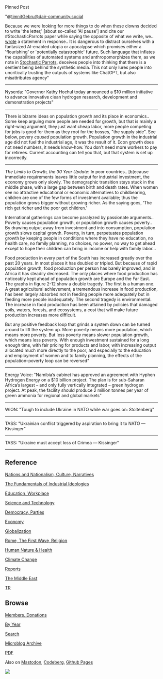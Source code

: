 Pinned Post

"@timnitGebru@dair-community.social

Because we were looking for more things to do when these clowns
decided to write 'the letter,' [about so-called 'AI pause'] and cite
our \#StochasticParrots paper while saying the opposite of what we
write, we.. [wrote](https://www.dair-institute.org/blog/letter-statement-March2023)
a statement in response.. It is dangerous to distract ourselves with a fantasized
AI-enabled utopia or apocalypse which promises either a 'flourishing' or
'potentially catastrophic' future. Such language that inflates the capabilities
of automated systems and anthropomorphizes them, as we note in [Stochastic Parrots](https://dl.acm.org/doi/abs/10.1145/3442188.3445922), 
deceives people into thinking that there is a sentient being behind the
synthetic media. This not only lures people into uncritically trusting
the outputs of systems like ChatGPT, but also misattributes agency"

---

Nyserda: "Governor Kathy Hochul today announced a $10 million
initiative to advance innovative clean hydrogen research, development
and demonstration projects"

---

There is bizarre ideas on population growth and its place in
economics..  Some keep arguing more people are needed for growth, but
that is mainly a right-wing argument, they just want cheap labor, more
people competing for jobs is good for them as they root for the
bosses, "the supply side". See below, povery *caused* population
growth. Population growth in the industrial age did not fuel the
industrial age, it was the result of it. Econ growth does not need
numbers, it needs know-how. You don't need more workers to pay for
retirees. Current accounting can tell you that, but that system is
set up incorrectly.

---

*The Limits to Growth, the 30 Year Update*: In poor
countries.. [b]ecause immediate requirements leaves little output for
industrial investment, the economy grows only slowly. The demographic
transition stays stuck in the middle phase, with a large gap between
birth and death rates. When women see no attractive educational or
economic alternatives to childbearing, children are one of the few
forms of investment available; thus the population grows bigger
without growing richer.  As the saying goes, 'The rich get richer and
the poor get children.'

International gatherings can become paralyzed by passionate
arguments.. Poverty causes population growth, or population growth
causes poverty.. By drawing output away from investment and into
consumption, population growth slows capital growth. Poverty, in turn,
perpetuates population growth by keeping people in conditions where
they have no education, no health care, no family planning, no
choices, no power, no way to get ahead except to hope their children
can bring in income or help with family labor...

Food production in every part of the South has increased greatly over
the past 20 years. In most places it has doubled or tripled. But
because of rapid population growth, food production per person has
barely improved, and in Africa it has steadily decreased. The only
places where food production has noticeably kept ahead of population
growth are Europe and the Far East.  The graphs in figure 2-12 show a
double tragedy. The first is a human one. A great agricultural
achievement, a tremendous increase in food production, has been
largely absorbed not in feeding people more adequately but in feeding
more people inadequately. The second tragedy is environmental. The
increase in food production has been attained by policies that damaged
soils, waters, forests, and ecosystems, a cost that will make future
production increases more difficult.

But any positive feedback loop that grinds a system down can be turned
around to lift the system up. More poverty means more population,
which means more poverty. But less poverty means slower population
growth, which means less poverty. With enough investment sustained for
a long enough time, with fair pricing for products and labor, with
increasing output allocated much more directly to the poor, and
especially to the education and employment of women and to family
planning, the effects of the population–poverty loop can be
reversed"

---

Energy Voice: "Namibia’s cabinet has approved an agreement with Hyphen
Hydrogen Energy on a $10 billion project. The plan is for sub-Saharan
Africa’s largest – and only fully vertically integrated – green
hydrogen project. At peak, the facility should produce 2 million
tonnes per year of green ammonia for regional and global markets"

---

WION: "Tough to include Ukraine in NATO while war goes on: Stoltenberg"

---

TASS: "Ukrainian conflict triggered by aspiration to bring it to NATO
— Kissinger"

---

TASS: "Ukraine must accept loss of Crimea — Kissinger"

---

## Reference

[Nations and Nationalism, Culture, Narratives](0119/2013/02/nations-and-nationalism.html)

[The Fundamentals of Industrial Ideologies](0119/2011/04/fundamentals-of-industrial-ideologies.html)

[Education, Workplace](0119/2017/09/education-workplace.html)

[Science and Technology](0119/2018/09/science-technology.html)

[Democracy, Parties](0119/2016/11/democracy.html)

[Economy](2021/01/economy.html)

[Globalization](0119/2018/09/globalization.html)

[Rome, The First Wave, Religion](0119/2017/12/rome.html)

[Human Nature & Health](2020/07/human-nature.html)

[Climate Change](2022/01/climate.html)

[Reports](2021/01/reports.html)

[The Middle East](0119/2019/07/middleeast.html)

[TR](../tr/index.html)

## Browse

[Members, Donations](2022/08/members.html)

[By Year](years.html)

[Search](search.html)

[Microblog Archive](mbl/index.html)

[PDF](https://drive.google.com/uc?export=view&id=1FSi-1MnqXVq_PVTEXzzflwN8-7h92N_R)

Also on 
[Mastodon](https://masto.ai/@muratk3n),
[Codeberg](https://muratk5n.codeberg.page/en/),
[Github Pages](https://muratk5n.github.io/thirdwave/en/)

<img src='https://drive.google.com/uc?export=view&id=1zsIeciFSvlr-sWB84Tc0mfZ_NYqn9VQx'/> 



